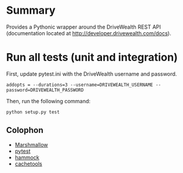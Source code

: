 # Summary
Provides a Pythonic wrapper around the DriveWealth REST API (documentation located at http://developer.drivewealth.com/docs).

## 

# Run all tests (unit and integration)
First, update pytest.ini with the DriveWealth username and password.
```
addopts = --durations=3 --username=DRIVEWEALTH_USERNAME --password=DRIVEWEALTH_PASSWORD
```

Then, run the following command:
```
python setup.py test
```

## Colophon
- [Marshmallow](https://marshmallow.readthedocs.org/)
- [pytest](http://pytest.org/)
- [hammock](https://github.com/kadirpekel/hammock)
- [cachetools](http://pythonhosted.org/cachetools/)
